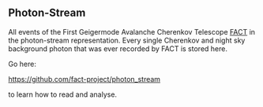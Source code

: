 Photon-Stream
-------------

All events of the First Geigermode Avalanche Cherenkov Telescope [FACT](http://fact-project.org/) in the photon-stream representation. Every single Cherenkov and night sky background photon that was ever recorded by FACT is stored here.

Go here:

https://github.com/fact-project/photon_stream

to learn how to read and analyse.
